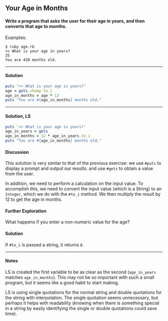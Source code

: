 ## Your Age in Months
#### Write a program that asks the user for their age in years, and then converts that age to months.
Examples:
```
$ ruby age.rb
>> What is your age in years?
35
You are 420 months old.
```
___
#### Solution
```ruby
puts ">> What is your age in years?"
age = gets.chomp.to_i
age_in_months = age * 12
puts "You are #{age_in_months} months old."
```
___
#### Solution, LS
```ruby
puts '>> What is your age in years?'
age_in_years = gets
age_in_months = 12 * age_in_years.to_i
puts "You are #{age_in_months} months old."
```
#### Discussion
This solution is very similar to that of the previous exercise: we use `#puts` to display a prompt and output our results. and use `#gets` to obtain a value from the user.

In addition, we need to perform a calculation on the input value. To accomplish this, we need to convert the input value (which is a String) to an `Integer`, which we do with the `#to_i` method. We then multiply the result by 12 to get the age in months.
#### Further Exploration
What happens if you enter a non-numeric value for the age?
#### Solution
If `#to_i` is passed a string, it returns `0`.
___
#### Notes
LS is created the first variable to be as clear as the second (`age_in_years` matches `age_in_months`).  This may not be so important with such a small program, but it seems like a good habit to start making.

LS is using single quotations for the normal string and double quotations for the string with interpolation.  The single quotation seems unnecessary, but perhaps it helps with readability (knowing when there is something special in a string by easily identifying the single or double quotations could save time).
